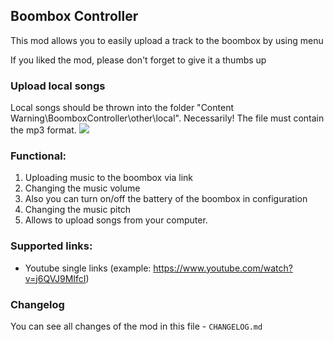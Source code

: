 ## Boombox Controller

This mod allows you to easily upload a track to the boombox by using menu

If you liked the mod, please don't forget to give it a thumbs up

### Upload local songs

Local songs should be thrown into the folder "Content Warning\BoomboxController\other\local".
Necessarily! The file must contain the mp3 format.
![](https://imgur.com/a/8tnQr9G)

### Functional:

1. Uploading music to the boombox via link
2. Changing the music volume
3. Also you can turn on/off the battery of the boombox in configuration
4. Changing the music pitch
5. Allows to upload songs from your computer.

### Supported links:

- Youtube single links (example: https://www.youtube.com/watch?v=j6QVJ9MIfcI)

### Changelog

You can see all changes of the mod in this file - `CHANGELOG.md`
